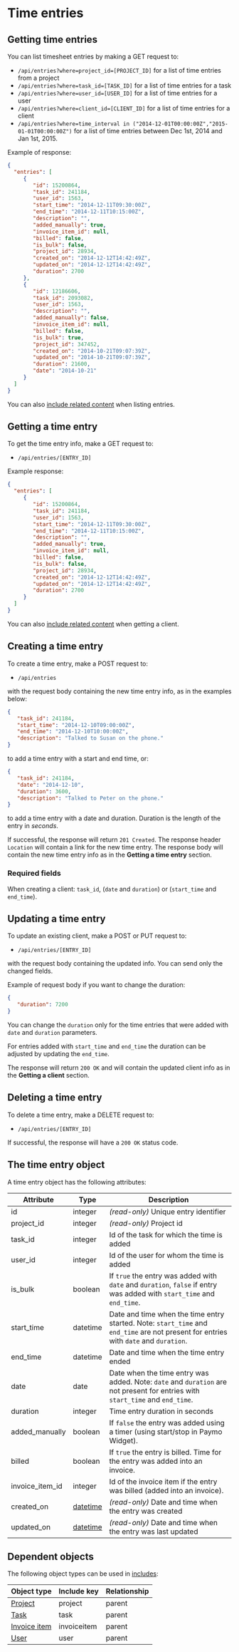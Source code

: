 # Time entries

## Getting time entries

You can list timesheet entries by making a GET request to:

* `/api/entries?where=project_id=[PROJECT_ID]` for a list of time entries from a project 
* `/api/entries?where=task_id=[TASK_ID]` for a list of time entries for a task 
* `/api/entries?where=user_id=[USER_ID]` for a list of time entries for a user 
* `/api/entries?where=client_id=[CLIENT_ID]` for a list of time entries for a client
* `/api/entries?where=time_interval in ("2014-12-01T00:00:00Z","2015-01-01T00:00:00Z")` for a list of time entries between Dec 1st, 2014 and Jan 1st, 2015.
 
Example of response:

```json
{
  "entries": [
     {
        "id": 15200864,
        "task_id": 241184,
        "user_id": 1563,
        "start_time": "2014-12-11T09:30:00Z",
        "end_time": "2014-12-11T10:15:00Z",
        "description": "",
        "added_manually": true,
        "invoice_item_id": null,
        "billed": false,
        "is_bulk": false,
        "project_id": 28934,
        "created_on": "2014-12-12T14:42:49Z",
        "updated_on": "2014-12-12T14:42:49Z",
        "duration": 2700
     },
     {
        "id": 12186606,
        "task_id": 2093082,
        "user_id": 1563,
        "description": "",
        "added_manually": false,
        "invoice_item_id": null,
        "billed": false,
        "is_bulk": true,
        "project_id": 347452,
        "created_on": "2014-10-21T09:07:39Z",
        "updated_on": "2014-10-21T09:07:39Z",
        "duration": 21600,
        "date": "2014-10-21"
     }
  ]
}
```

You can also [include related content](includes.md) when listing entries.

## Getting a time entry

To get the time entry info, make a GET request to:

* `/api/entries/[ENTRY_ID]`

Example response:

```json
{
  "entries": [
     {
        "id": 15200864,
        "task_id": 241184,
        "user_id": 1563,
        "start_time": "2014-12-11T09:30:00Z",
        "end_time": "2014-12-11T10:15:00Z",
        "description": "",
        "added_manually": true,
        "invoice_item_id": null,
        "billed": false,
        "is_bulk": false,
        "project_id": 28934,
        "created_on": "2014-12-12T14:42:49Z",
        "updated_on": "2014-12-12T14:42:49Z",
        "duration": 2700
     }
  ]
}
```

You can also [include related content](includes.md) when getting a client.

## Creating a time entry

To create a time entry, make a POST request to:

* `/api/entries`

with the request body containing the new time entry info, as in the examples below:

```json
{
   "task_id": 241184,
   "start_time": "2014-12-10T09:00:00Z",
   "end_time": "2014-12-10T10:00:00Z",
   "description": "Talked to Susan on the phone."
}
```

to add a time entry with a start and end time, or:

```json
{
   "task_id": 241184,
   "date": "2014-12-10",
   "duration": 3600,
   "description": "Talked to Peter on the phone."
}
```

to add a time entry with a date and duration. Duration is the length of the entry in _seconds_. 

If successful, the response will return `201 Created`. The response header `Location` will contain a link for the new time entry. The response body will contain the new time entry info as in the **Getting a time entry** section.

### Required fields

When creating a client: `task_id`, (`date` and `duration`) or (`start_time` and `end_time`).

## Updating a time entry

To update an existing client, make a POST or PUT request to:

* `/api/entries/[ENTRY_ID]`

with the request body containing the updated info. You can send only the changed fields.

Example of request body if you want to change the duration:

```json
{
   "duration": 7200
}
```

You can change the `duration` only for the time entries that were added with `date` and `duration` parameters. 

For entries added with `start_time` and `end_time` the duration can be adjusted by updating the `end_time`.

The response will return `200 OK` and will contain the updated client info as in the **Getting a client** section.

## Deleting a time entry

To delete a time entry, make a DELETE request to:

* `/api/entries/[ENTRY_ID]`

If successful, the response will have a `200 OK` status code.

## The time entry object

A time entry object has the following attributes:

Attribute|Type|Description
---------|----|-----------
id | integer | _(read-only)_ Unique entry identifier
project_id | integer | _(read-only)_ Project id
task_id | integer | Id of the task for which the time is added
user_id | integer | Id of the user for whom the time is added
is_bulk | boolean | If `true` the entry was added with `date` and `duration`, `false` if entry was added with `start_time` and `end_time`.
start_time | datetime | Date and time when the time entry started. Note: `start_time` and `end_time` are not present for entries with `date` and `duration`.
end_time | datetime | Date and time when the time entry ended
date | date | Date when the time entry was added. Note: `date` and `duration` are not present for entries with `start_time` and `end_time`. 
duration | integer | Time entry duration in seconds
added_manually | boolean | If `false` the entry was added using a timer (using start/stop in Paymo Widget).
billed | boolean | If `true` the entry is billed. Time for the entry was added into an invoice.
invoice_item_id | integer | Id of the invoice item if the entry was billed (added into an invoice).
created_on | [datetime](datetime.md) | _(read-only)_ Date and time when the entry was created
updated_on | [datetime](datetime.md) | _(read-only)_ Date and time when the entry was last updated

## Dependent objects

The following object types can be used in [includes](includes.md):

Object type|Include key|Relationship
-----------|-----------|----
[Project](projects.md) | project | parent
[Task](tasks.md) | task | parent
[Invoice item](invoices.md) | invoiceitem | parent
[User](users.md) | user | parent

